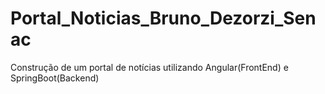 # Portal_Noticias_Bruno_Dezorzi_Senac
Construção de um portal de notícias utilizando Angular(FrontEnd) e SpringBoot(Backend)
